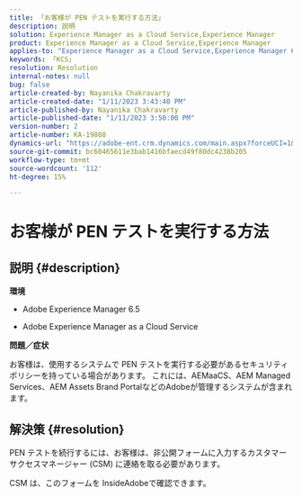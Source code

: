 ```yaml
---
title: 「お客様が PEN テストを実行する方法」
description: 説明
solution: Experience Manager as a Cloud Service,Experience Manager
product: Experience Manager as a Cloud Service,Experience Manager
applies-to: "Experience Manager as a Cloud Service,Experience Manager 6.5"
keywords: 「KCS」
resolution: Resolution
internal-notes: null
bug: false
article-created-by: Nayanika Chakravarty
article-created-date: "1/11/2023 3:43:40 PM"
article-published-by: Nayanika Chakravarty
article-published-date: "1/11/2023 3:50:00 PM"
version-number: 2
article-number: KA-19808
dynamics-url: "https://adobe-ent.crm.dynamics.com/main.aspx?forceUCI=1&pagetype=entityrecord&etn=knowledgearticle&id=429868b2-c691-ed11-aad1-6045bd006e5a"
source-git-commit: bc60465611e3bab1416bfaecd49f80dc4238b205
workflow-type: tm+mt
source-wordcount: '112'
ht-degree: 15%

---
```


# お客様が PEN テストを実行する方法

## 説明 {#description}


<b>環境</b>

- Adobe Experience Manager 6.5

- Adobe Experience Manager as a Cloud Service

<b>問題／症状</b>

お客様は、使用するシステムで PEN テストを実行する必要があるセキュリティポリシーを持っている場合があります。 これには、AEMaaCS、AEM Managed Services、AEM Assets Brand PortalなどのAdobeが管理するシステムが含まれます。


## 解決策 {#resolution}


PEN テストを続行するには、お客様は、非公開フォームに入力するカスタマーサクセスマネージャー (CSM) に連絡を取る必要があります。

CSM は、このフォームを InsideAdobeで確認できます。
